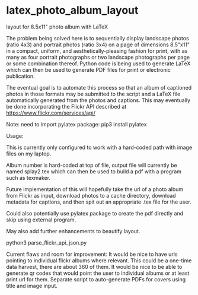 # latex_photo_album_layout
layout for 8.5x11" photo album with LaTeX

The problem being solved here is to sequentially display landscape photos (ratio 4x3) and portrait photos (ratio 3x4) on a page of dimensions 8.5"x11" in a compact, uniform, and aesthetically-pleasing fashion for print, with as many as four portrait photographs or two landscape photographs per page or some combination thereof.  Python code is being used to generate LaTeX which can then be used to generate PDF files for print or electronic publication.

The eventual goal is to automate this process so that an album of captioned photos in those formats may be submitted to the script and a LaTeX file automatically generated from the photos and captions.  This may eventually be done incorporating the Flickr API described at https://www.flickr.com/services/api/

Note: need to import pylatex package:
pip3 install pylatex

Usage:

This is currently only configured to work with a hard-coded path with image files on my laptop.

Album number is hard-coded at top of file, output file will currently be named splay2.tex which can then be used to build a pdf with a program such as texmaker.

Future implementation of this will hopefully take the url of a photo album from Flickr as input, download photos to a cache directory, download metadata for captions, and then spit out an appropriate .tex file for the user.

Could also potentially use pylatex package to create the pdf directly and skip using external program.

May also add further enhancements to beautify layout.

python3 parse_flickr_api_json.py 

Current flaws and room for improvement:
It would be nice to have urls pointing to individual flickr albums where relevant.  This could be a one-time data harvest, there are about 360 of them.
It would be nice to be able to generate qr codes that would point the user to individual albums or at least print url for them.
Separate script to auto-generate PDFs for covers using title and image input.
